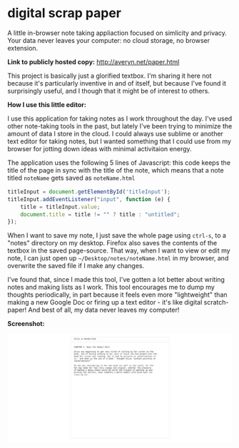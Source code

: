 # digital scrap paper

A little in-browser note taking appliaction focused on simlicity and privacy.  
Your data never leaves your computer: no cloud storage, no browser extension.

**Link to publicly hosted copy:** http://averyn.net/paper.html

This project is basically just a glorified textbox. I'm sharing it here
not because it's particularly inventive in and of itself, but because I've
found it surprisingly useful, and I though that it might be of interest to others.

**How I use this little editor:**

I use this application
for taking notes as I work throughout the day. I've used
other note-taking tools in the past, but lately I've been trying to minimize
the amount of data I store in the cloud. I could always use sublime or another
text editor for taking notes, but I wanted something that I could use from my 
browser for jotting down ideas with minimal activitaion energy.

The application uses the following 5 lines of Javascript: this code keeps the title of the page
in sync with the title of the note, which means that a note titled `noteName` gets saved as `noteName.html`
```js
titleInput = document.getElementById('titleInput');
titleInput.addEventListener("input", function (e) {
    title = titleInput.value;
    document.title = title != "" ? title : "untitled";
});
```
When I want to save my note, I just save the whole page using `ctrl-s`,
to a "notes" directory on my desktop. Firefox also saves the contents of the textbox in the saved 
page-source. That way, when I want to view or edit my note, I can just open
up `~/Desktop/notes/noteName.html` in my browser, and overwrite the saved file
if I make any changes. 

I've found that, since I made this tool, I've gotten a lot better about writing 
notes and making lists as I work. This tool encourages me to dump my thoughts periodically,
in part because it feels even more "lightweight" than making a new 
Google Doc or firing up a text editor - it's like digital scratch-paper!
And best of all, my data never leaves my computer!

**Screenshot:**

![screenshot](screenshot.png)
